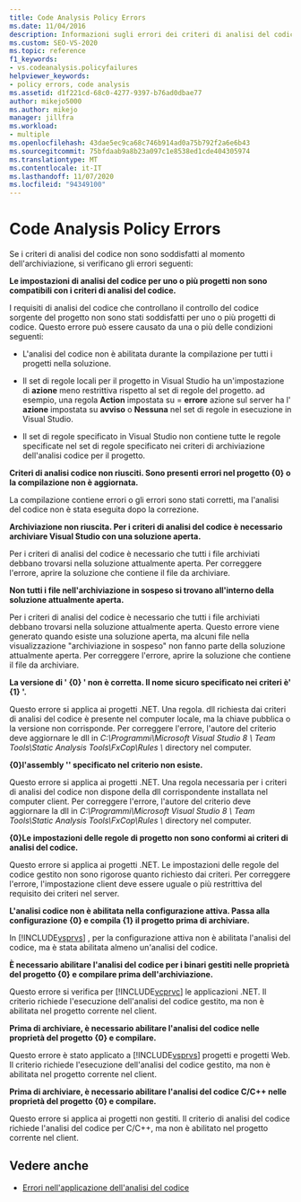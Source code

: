 ```yaml
---
title: Code Analysis Policy Errors
ms.date: 11/04/2016
description: Informazioni sugli errori dei criteri di analisi del codice in Visual Studio. Visualizzare le descrizioni degli errori che si verificano se i criteri non vengono soddisfatti quando viene archiviato il codice.
ms.custom: SEO-VS-2020
ms.topic: reference
f1_keywords:
- vs.codeanalysis.policyfailures
helpviewer_keywords:
- policy errors, code analysis
ms.assetid: d1f221cd-68c0-4277-9397-b76ad0dbae77
author: mikejo5000
ms.author: mikejo
manager: jillfra
ms.workload:
- multiple
ms.openlocfilehash: 43dae5ec9ca68c746b914ad0a75b792f2a6e6b43
ms.sourcegitcommit: 75bfdaab9a8b23a097c1e8538ed1cde404305974
ms.translationtype: MT
ms.contentlocale: it-IT
ms.lasthandoff: 11/07/2020
ms.locfileid: "94349100"
---
```

# <a name="code-analysis-policy-errors"></a>Code Analysis Policy Errors

Se i criteri di analisi del codice non sono soddisfatti al momento dell'archiviazione, si verificano gli errori seguenti:

**Le impostazioni di analisi del codice per uno o più progetti non sono compatibili con i criteri di analisi del codice.**

I requisiti di analisi del codice che controllano il controllo del codice sorgente del progetto non sono stati soddisfatti per uno o più progetti di codice. Questo errore può essere causato da una o più delle condizioni seguenti:

- L'analisi del codice non è abilitata durante la compilazione per tutti i progetti nella soluzione.

- Il set di regole locali per il progetto in Visual Studio ha un'impostazione di **azione** meno restrittiva rispetto al set di regole del progetto. ad esempio, una regola **Action** impostata su = **errore** azione sul server ha l' **azione** impostata su **avviso** o **Nessuna** nel set di regole in esecuzione in Visual Studio.

- Il set di regole specificato in Visual Studio non contiene tutte le regole specificate nel set di regole specificato nei criteri di archiviazione dell'analisi codice per il progetto.

**Criteri di analisi codice non riusciti. Sono presenti errori nel progetto {0} o la compilazione non è aggiornata.**

La compilazione contiene errori o gli errori sono stati corretti, ma l'analisi del codice non è stata eseguita dopo la correzione.

**Archiviazione non riuscita. Per i criteri di analisi del codice è necessario archiviare Visual Studio con una soluzione aperta.**

Per i criteri di analisi del codice è necessario che tutti i file archiviati debbano trovarsi nella soluzione attualmente aperta. Per correggere l'errore, aprire la soluzione che contiene il file da archiviare.

**Non tutti i file nell'archiviazione in sospeso si trovano all'interno della soluzione attualmente aperta.**

Per i criteri di analisi del codice è necessario che tutti i file archiviati debbano trovarsi nella soluzione attualmente aperta. Questo errore viene generato quando esiste una soluzione aperta, ma alcuni file nella visualizzazione "archiviazione in sospeso" non fanno parte della soluzione attualmente aperta. Per correggere l'errore, aprire la soluzione che contiene il file da archiviare.

**La versione di ' {0} ' non è corretta. Il nome sicuro specificato nei criteri è' {1} '.**

Questo errore si applica ai progetti .NET. Una regola. dll richiesta dai criteri di analisi del codice è presente nel computer locale, ma la chiave pubblica o la versione non corrisponde. Per correggere l'errore, l'autore del criterio deve aggiornare le dll in *C:\Programmi\Microsoft Visual Studio 8 \ Team Tools\Static Analysis Tools\FxCop\Rules \\* directory nel computer.

**{0}l'assembly '' specificato nel criterio non esiste.**

Questo errore si applica ai progetti .NET. Una regola necessaria per i criteri di analisi del codice non dispone della dll corrispondente installata nel computer client. Per correggere l'errore, l'autore del criterio deve aggiornare la dll in *C:\Programmi\Microsoft Visual Studio 8 \ Team Tools\Static Analysis Tools\FxCop\Rules \\* directory nel computer.

**{0}Le impostazioni delle regole di progetto non sono conformi ai criteri di analisi del codice.**

Questo errore si applica ai progetti .NET. Le impostazioni delle regole del codice gestito non sono rigorose quanto richiesto dai criteri. Per correggere l'errore, l'impostazione client deve essere uguale o più restrittiva del requisito dei criteri nel server.

**L'analisi codice non è abilitata nella configurazione attiva. Passa alla configurazione {0} e compila {1} il progetto prima di archiviare.**

In [!INCLUDE[vsprvs](../code-quality/includes/vsprvs_md.md)] , per la configurazione attiva non è abilitata l'analisi del codice, ma è stata abilitata almeno un'analisi del codice.

**È necessario abilitare l'analisi del codice per i binari gestiti nelle proprietà del progetto {0} e compilare prima dell'archiviazione.**

Questo errore si verifica per [!INCLUDE[vcprvc](../code-quality/includes/vcprvc_md.md)] le applicazioni .NET. Il criterio richiede l'esecuzione dell'analisi del codice gestito, ma non è abilitata nel progetto corrente nel client.

**Prima di archiviare, è necessario abilitare l'analisi del codice nelle proprietà del progetto {0} e compilare.**

Questo errore è stato applicato a [!INCLUDE[vsprvs](../code-quality/includes/vsprvs_md.md)] progetti e progetti Web. Il criterio richiede l'esecuzione dell'analisi del codice gestito, ma non è abilitata nel progetto corrente nel client.

**Prima di archiviare, è necessario abilitare l'analisi del codice C/C++ nelle proprietà del progetto {0} e compilare.**

Questo errore si applica ai progetti non gestiti. Il criterio di analisi del codice richiede l'analisi del codice per C/C++, ma non è abilitato nel progetto corrente nel client.

## <a name="see-also"></a>Vedere anche

- [Errori nell'applicazione dell'analisi del codice](../code-quality/code-analysis-application-errors.md)
